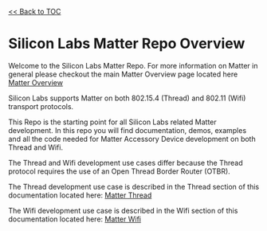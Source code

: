 [<< Back to TOC](./README.md)

# Silicon Labs Matter Repo Overview

Welcome to the Silicon Labs Matter Repo. For more information on Matter in general please checkout the main Matter Overview page located here [Matter Overview](../../README.md)

Silicon Labs supports Matter on both 802.15.4 (Thread) and 802.11 (Wifi) transport protocols. 

This Repo is the starting point for all Silicon Labs related Matter development. In this repo you will find documentation, demos, examples and all the code needed for Matter Accessory Device development on both Thread and Wifi.

The Thread and Wifi development use cases differ because the Thread protocol requires the use of an Open Thread Border Router (OTBR).

The Thread development use case is described in the Thread section of this documentation located here: [Matter Thread](./thread/THREAD.md)

The Wifi development use case is described in the Wifi section of this documentation located here: [Matter Wifi](./wifi/WIFI.md)